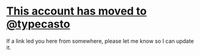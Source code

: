# [This account has moved to @typecasto](https://github.com/typecasto)
If a link led you here from somewhere, please let me know so I can update it.

<!---
thecakeisalie25/thecakeisalie25 is a ✨ special ✨ repository because its `README.md` (this file) appears on your GitHub profile.
You can click the Preview link to take a look at your changes.
--->
